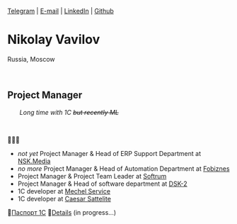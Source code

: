 
[Telegram](https://t.me/Da4nik) | [E-mail](mailto:vavilovnv@gmail.com) | [LinkedIn](https://www.linkedin.com/in/vavilovnv) | [Github](https://github.com/vavilovnv)


# Nikolay Vavilov
Russia, Moscow

&nbsp;  

## **Project Manager**  
&nbsp;&nbsp;&nbsp;&nbsp;&nbsp;&nbsp; _Long time with 1C ~~but recently ML~~_


&nbsp;

🚀🚀🚀
* _not yet_ Project Manager & Head of ERP Support Department at [NSK.Media](http://nsc.media/)
* _no more_ Project Manager & Head of Automation Department at [Fobiznes](https://4bis.ru/)
* Project Manager & Project Team Leader at [Softrum](http://www.softrum.ru/)
* Project Manager & Head of software department at [DSK-2](https://pik-group.ru/)
* 1C developer at [Mechel Service](https://www.mechelservice.ru/)
* 1C developer at [Caesar Sattelite](https://www.csat.ru/)

📝[Паспорт 1С](https://uc1.1c.ru/account/summary/?token=5f45f6bfd78d7781d3c36801ebdfd3a8)
📜[Details](https://docs.google.com/presentation/d/1fmjQL6P5uXSOuunijNx0S_hKZbqJldeU8QTrCV7MkB0/edit?usp=sharing) (in progress...)




